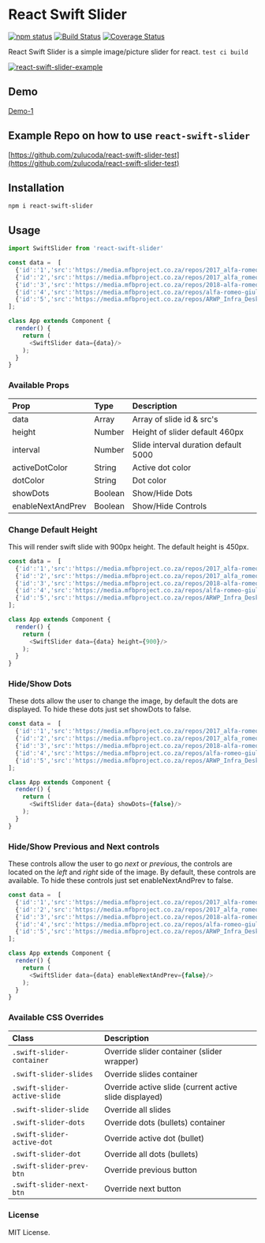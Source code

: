 # React Swift Slider
[![npm status](https://img.shields.io/npm/v/react-swift-slider.svg)](https://www.npmjs.com/package/react-swift-slider)
[![Build Status](https://travis-ci.org/zulucoda/react-swift-slider.svg?branch=master)](https://travis-ci.org/zulucoda/react-swift-slider)
[![Coverage Status](https://coveralls.io/repos/github/zulucoda/react-swift-slider/badge.svg?branch=master)](https://coveralls.io/github/zulucoda/react-swift-slider?branch=master)

React Swift Slider is a simple image/picture slider for react. `test ci build`

[![react-swift-slider-example](https://raw.githubusercontent.com/zulucoda/react-swift-slider/master/react-swift-slider-example.gif)](https://react-swift-slider.mfbproject.co.za/)

## Demo

[Demo-1](https://react-swift-slider.mfbproject.co.za/)



## Example Repo on how to use `react-swift-slider`
[https://github.com/zulucoda/react-swift-slider-test](https://github.com/zulucoda/react-swift-slider-test)

## Installation

```
npm i react-swift-slider
```

## Usage

```javascript
import SwiftSlider from 'react-swift-slider'
```

```javascript
const data =  [
  {'id':'1','src':'https://media.mfbproject.co.za/repos/2017_alfa-romeo_stelvio_leaked_02.jpg'},
  {'id':'2','src':'https://media.mfbproject.co.za/repos/2017_alfa_romeo_stelvioquadrifoglio_official_09.jpg'},
  {'id':'3','src':'https://media.mfbproject.co.za/repos/2018-alfa-romeo-stelvio-quadrifoglio-specs-photos-speed-2.jpg'},
  {'id':'4','src':'https://media.mfbproject.co.za/repos/alfa-romeo-giulia-quadrifoglio-2017-us-wallpapers-and-hd-images-13.jpg'},
  {'id':'5','src':'https://media.mfbproject.co.za/repos/ARWP_Infra_Desk_1920_1080_Quad.png'}
];

class App extends Component {
  render() {
    return (
      <SwiftSlider data={data}/>
    );
  }
}
```

### Available Props

| Prop | Type | Description |
| :------| :-----------| :-----------|
| data   | Array | Array of slide id & src's |
| height  | Number | Height of slider default 460px |
| interval   | Number | Slide interval duration default 5000 |
| activeDotColor   | String | Active dot color  |
| dotColor  | String | Dot color  |
| showDots  | Boolean | Show/Hide Dots |
| enableNextAndPrev  | Boolean | Show/Hide Controls |

### Change Default Height
This will render swift slide with 900px height. The default height is 450px.
```javascript
const data =  [
  {'id':'1','src':'https://media.mfbproject.co.za/repos/2017_alfa-romeo_stelvio_leaked_02.jpg'},
  {'id':'2','src':'https://media.mfbproject.co.za/repos/2017_alfa_romeo_stelvioquadrifoglio_official_09.jpg'},
  {'id':'3','src':'https://media.mfbproject.co.za/repos/2018-alfa-romeo-stelvio-quadrifoglio-specs-photos-speed-2.jpg'},
  {'id':'4','src':'https://media.mfbproject.co.za/repos/alfa-romeo-giulia-quadrifoglio-2017-us-wallpapers-and-hd-images-13.jpg'},
  {'id':'5','src':'https://media.mfbproject.co.za/repos/ARWP_Infra_Desk_1920_1080_Quad.png'}
];

class App extends Component {
  render() {
    return (
      <SwiftSlider data={data} height={900}/>
    );
  }
}
```

### Hide/Show Dots
These dots allow the user to change the image, by default the dots are displayed.
To hide these dots just set showDots to false.

```javascript
const data =  [
  {'id':'1','src':'https://media.mfbproject.co.za/repos/2017_alfa-romeo_stelvio_leaked_02.jpg'},
  {'id':'2','src':'https://media.mfbproject.co.za/repos/2017_alfa_romeo_stelvioquadrifoglio_official_09.jpg'},
  {'id':'3','src':'https://media.mfbproject.co.za/repos/2018-alfa-romeo-stelvio-quadrifoglio-specs-photos-speed-2.jpg'},
  {'id':'4','src':'https://media.mfbproject.co.za/repos/alfa-romeo-giulia-quadrifoglio-2017-us-wallpapers-and-hd-images-13.jpg'},
  {'id':'5','src':'https://media.mfbproject.co.za/repos/ARWP_Infra_Desk_1920_1080_Quad.png'}
];

class App extends Component {
  render() {
    return (
      <SwiftSlider data={data} showDots={false}/>
    );
  }
}
```

### Hide/Show Previous and Next controls
These controls allow the user to go *next* or *previous*, the controls are located on the *left* and *right* side of the image.
By default, these controls are available. To hide these controls just set enableNextAndPrev to false.

```javascript
const data =  [
  {'id':'1','src':'https://media.mfbproject.co.za/repos/2017_alfa-romeo_stelvio_leaked_02.jpg'},
  {'id':'2','src':'https://media.mfbproject.co.za/repos/2017_alfa_romeo_stelvioquadrifoglio_official_09.jpg'},
  {'id':'3','src':'https://media.mfbproject.co.za/repos/2018-alfa-romeo-stelvio-quadrifoglio-specs-photos-speed-2.jpg'},
  {'id':'4','src':'https://media.mfbproject.co.za/repos/alfa-romeo-giulia-quadrifoglio-2017-us-wallpapers-and-hd-images-13.jpg'},
  {'id':'5','src':'https://media.mfbproject.co.za/repos/ARWP_Infra_Desk_1920_1080_Quad.png'}
];

class App extends Component {
  render() {
    return (
      <SwiftSlider data={data} enableNextAndPrev={false}/>
    );
  }
}
```

### Available CSS Overrides

| Class | Description |
| :------| :-----------|
| `.swift-slider-container`   | Override slider container (slider wrapper) |
| `.swift-slider-slides`  | Override slides container |
| `.swift-slider-active-slide`   | Override active slide (current active slide displayed) |
| `.swift-slider-slide`   | Override all slides  |
| `.swift-slider-dots`  | Override dots (bullets) container  |
| `.swift-slider-active-dot`  | Override active dot (bullet) |
| `.swift-slider-dot`  | Override all dots (bullets) |
| `.swift-slider-prev-btn`  | Override previous button |
| `.swift-slider-next-btn`  | Override next button |


### License
MIT License.
